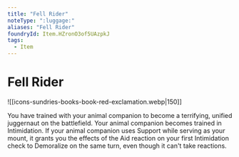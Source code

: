 ```yaml
---
title: "Fell Rider"
noteType: ":luggage:"
aliases: "Fell Rider"
foundryId: Item.HZronO3of5UAzpkJ
tags:
  - Item
---
```


# Fell Rider
![[icons-sundries-books-book-red-exclamation.webp|150]]

You have trained with your animal companion to become a terrifying, unified juggernaut on the battlefield. Your animal companion becomes trained in Intimidation. If your animal companion uses Support while serving as your mount, it grants you the effects of the Aid reaction on your first Intimidation check to Demoralize on the same turn, even though it can't take reactions.
